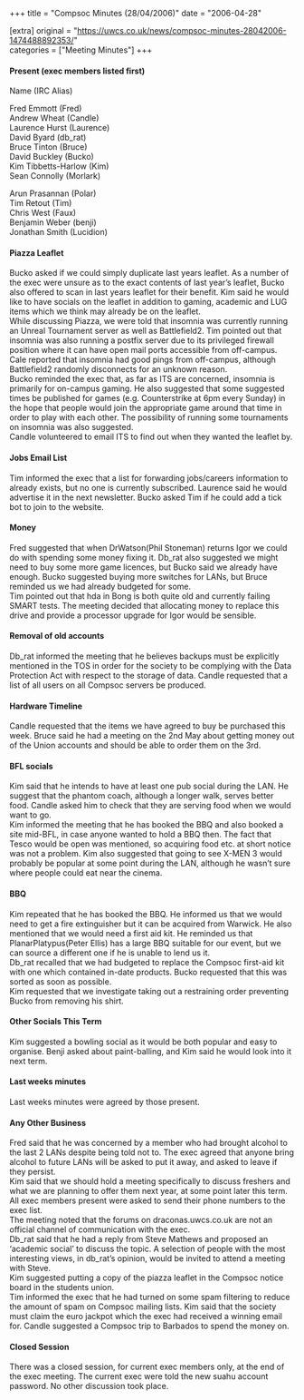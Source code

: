 +++
title = "Compsoc Minutes (28/04/2006)"
date = "2006-04-28"

[extra]
original = "https://uwcs.co.uk/news/compsoc-minutes-28042006-1474488892353/"    
categories = ["Meeting Minutes"]
+++

#### Present (exec members listed first)

Name (IRC Alias)

Fred Emmott (Fred)  
Andrew Wheat (Candle)  
Laurence Hurst (Laurence)  
David Byard (db\_rat)  
Bruce Tinton (Bruce)  
David Buckley (Bucko)  
Kim Tibbetts-Harlow (Kim)  
Sean Connolly (Morlark)

Arun Prasannan (Polar)  
Tim Retout (Tim)  
Chris West (Faux)  
Benjamin Weber (benji)  
Jonathan Smith (Lucidion)

#### Piazza Leaflet

Bucko asked if we could simply duplicate last years leaflet. As a number of the exec were unsure as to the exact contents of last year’s leaflet, Bucko also offered to scan in last years leaflet for their benefit. Kim said he would like to have socials on the leaflet in addition to gaming, academic and LUG items which we think may already be on the leaflet.  
While discussing Piazza, we were told that insomnia was currently running an Unreal Tournament server as well as Battlefield2. Tim pointed out that insomnia was also running a postfix server due to its privileged firewall position where it can have open mail ports accessible from off-campus. Cale reported that insomnia had good pings from off-campus, although Battlefield2 randomly disconnects for an unknown reason.  
Bucko reminded the exec that, as far as ITS are concerned, insomnia is primarily for on-campus gaming. He also suggested that some suggested times be published for games (e.g. Counterstrike at 6pm every Sunday) in the hope that people would join the appropriate game around that time in order to play with each other. The possibility of running some tournaments on insomnia was also suggested.  
Candle volunteered to email ITS to find out when they wanted the leaflet by.

#### Jobs Email List

Tim informed the exec that a list for forwarding jobs/careers information to already exists, but no one is currently subscribed. Laurence said he would advertise it in the next newsletter. Bucko asked Tim if he could add a tick bot to join to the website.

#### Money

Fred suggested that when DrWatson(Phil Stoneman) returns Igor we could do with spending some money fixing it. Db\_rat also suggested we might need to buy some more game licences, but Bucko said we already have enough. Bucko suggested buying more switches for LANs, but Bruce reminded us we had already budgeted for some.  
Tim pointed out that hda in Bong is both quite old and currently failing SMART tests. The meeting decided that allocating money to replace this drive and provide a processor upgrade for Igor would be sensible.

#### Removal of old accounts

Db\_rat informed the meeting that he believes backups must be explicitly mentioned in the TOS in order for the society to be complying with the Data Protection Act with respect to the storage of data. Candle requested that a list of all users on all Compsoc servers be produced.

#### Hardware Timeline

Candle requested that the items we have agreed to buy be purchased this week. Bruce said he had a meeting on the 2nd May about getting money out of the Union accounts and should be able to order them on the 3rd.

#### BFL socials

Kim said that he intends to have at least one pub social during the LAN. He suggest that the phantom coach, although a longer walk, serves better food. Candle asked him to check that they are serving food when we would want to go.  
Kim informed the meeting that he has booked the BBQ and also booked a site mid-BFL, in case anyone wanted to hold a BBQ then. The fact that Tesco would be open was mentioned, so acquiring food etc. at short notice was not a problem. Kim also suggested that going to see X-MEN 3 would probably be popular at some point during the LAN, although he wasn’t sure where people could eat near the cinema.

#### BBQ

Kim repeated that he has booked the BBQ. He informed us that we would need to get a fire extinguisher but it can be acquired from Warwick. He also mentioned that we would need a first aid kit. He reminded us that PlanarPlatypus(Peter Ellis) has a large BBQ suitable for our event, but we can source a different one if he is unable to lend us it.  
Db\_rat recalled that we had budgeted to replace the Compsoc first-aid kit with one which contained in-date products. Bucko requested that this was sorted as soon as possible.  
Kim requested that we investigate taking out a restraining order preventing Bucko from removing his shirt.

#### Other Socials This Term

Kim suggested a bowling social as it would be both popular and easy to organise. Benji asked about paint-balling, and Kim said he would look into it next term.

#### Last weeks minutes

Last weeks minutes were agreed by those present.

#### Any Other Business

Fred said that he was concerned by a member who had brought alcohol to the last 2 LANs despite being told not to. The exec agreed that anyone bring alcohol to future LANs will be asked to put it away, and asked to leave if they persist.  
Kim said that we should hold a meeting specifically to discuss freshers and what we are planning to offer them next year, at some point later this term.  
All exec members present were asked to send their phone numbers to the exec list.  
The meeting noted that the forums on draconas.uwcs.co.uk are not an official channel of communication with the exec.  
Db\_rat said that he had a reply from Steve Mathews and proposed an ‘academic social’ to discuss the topic. A selection of people with the most interesting views, in db\_rat’s opinion, would be invited to attend a meeting with Steve.  
Kim suggested putting a copy of the piazza leaflet in the Compsoc notice board in the students union.  
Tim informed the exec that he had turned on some spam filtering to reduce the amount of spam on Compsoc mailing lists. Kim said that the society must claim the euro jackpot which the exec had received a winning email for. Candle suggested a Compsoc trip to Barbados to spend the money on.

#### Closed Session

There was a closed session, for current exec members only, at the end of the exec meeting. The current exec were told the new suahu account password. No other discussion took place.
